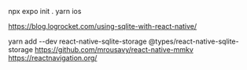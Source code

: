 npx expo init .
yarn ios

https://blog.logrocket.com/using-sqlite-with-react-native/

yarn add --dev react-native-sqlite-storage
@types/react-native-sqlite-storage
https://github.com/mrousavy/react-native-mmkv
https://reactnavigation.org/